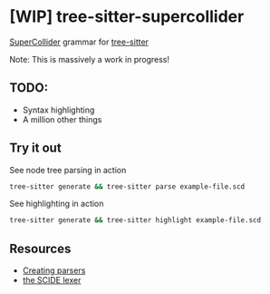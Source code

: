 # [WIP] tree-sitter-supercollider
[SuperCollider](https://supercollider.github.io/) grammar for [tree-sitter](https://github.com/tree-sitter/tree-sitter)

Note: This is massively a work in progress!

## TODO:
- Syntax highlighting
- A million other things

## Try it out

See node tree parsing in action
```bash
tree-sitter generate && tree-sitter parse example-file.scd
```

See highlighting in action
```bash
tree-sitter generate && tree-sitter highlight example-file.scd
```

## Resources

- [Creating parsers](https://tree-sitter.github.io/tree-sitter/creating-parsers)
- [the SCIDE lexer](https://github.com/supercollider/supercollider/blob/608bb981162c2c26f0a32c09d82557b29774a32e/editors/sc-ide/core/sc_lexer.cpp) 

